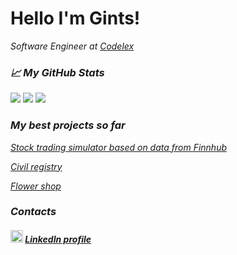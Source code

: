 # Hello I'm Gints!
<p><em>Software Engineer at <a href="https://www.codelex.io/uznemumiem">Codelex</a>
  
[](https://visitor-badge.glitch.me/badge?page_id=goo-oog.goo-oog)


### &#x1f4c8; My GitHub Stats

<img src="https://github-readme-stats.vercel.app/api?username=goo-oog&hide=stars,prs,issues,contribs&count_private=true&show_icons=true&include_all_commits=true&hide_title=true">

<img src="https://github-readme-stats.vercel.app/api/top-langs/?username=goo-oog&hide=css,hack&card_width=445&layout=compact">

<img src="https://github-readme-stats.vercel.app/api/wakatime?username=@91736a14-ede8-4d78-803d-2e708eb20ba4">


### My best projects so far

[Stock trading simulator based on data from Finnhub](https://github.com/goo-oog/Finnhub)

[Civil registry](https://github.com/goo-oog/codelex/tree/master/tasks/Civil-Registry)

[Flower shop](https://github.com/goo-oog/codelex/tree/master/tasks/Flowers-web)


### Contacts

##### <img src="https://camo.githubusercontent.com/c8a9c5b414cd812ad6a97a46c29af67239ddaeae08c41724ff7d945fb4c047e5/68747470733a2f2f6564656e742e6769746875622e696f2f537570657254696e7949636f6e732f696d616765732f7376672f6c696e6b6564696e2e737667" width="20"/> [LinkedIn profile](https://www.linkedin.com/in/gints-ozolins/)
